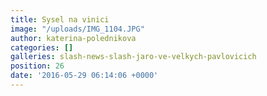 ```yaml
---
title: Sysel na vinici
image: "/uploads/IMG_1104.JPG"
author: katerina-polednikova
categories: []
galleries: slash-news-slash-jaro-ve-velkych-pavlovicich
position: 26
date: '2016-05-29 06:14:06 +0000'
---
```

